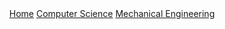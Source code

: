 <header>
	<nav>
		<a href="index.html">Home</a>
		<a href="cs-projects.html">Computer Science</a>
		<a href="mech-projects.html">Mechanical Engineering</a>
	</nav>
</header>